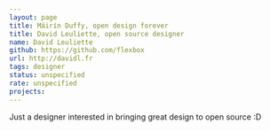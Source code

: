 ```yaml
---
layout: page
title: Máirín Duffy, open design forever
title: David Leuliette, open source designer
name: David Leuliette
github: https://github.com/flexbox
url: http://davidl.fr
tags: designer
status: unspecified
rate: unspecified
projects:
---
```


Just a designer interested in bringing great design to open source :D
